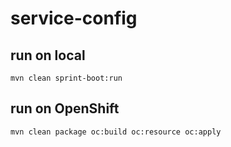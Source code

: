 # service-config

## run on local
```
mvn clean sprint-boot:run
```

## run on OpenShift
```
mvn clean package oc:build oc:resource oc:apply
```
